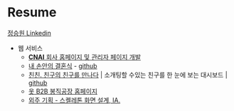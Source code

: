 # Resume
[정승원 Linkedin](https://www.linkedin.com/in/seungwon-jung-ameri/)
- 웹 서비스
    - [**CNAI** 회사 홈페이지 및 관리자 페이지 개발](http://www.cnai.ai)
    - [내 손안의 결혼식](https://pinno12.github.io/youngwon-ad/) - [github](https://github.com/pinno12/youngwon-ad)
    - [친친. 친구의 친구를 만나다](http://chinchin.jaview.net/) | 소개팅할 수있는 친구를 한 눈에 보는 대시보드 | [github](https://github.com/pinno12/chinchin)
    - [옷 B2B 봉직공장 홈페이지](https://comz.glitch.me/)
    - [외주 기획 - 스켈레톤 화면 설계, IA.](https://www.dropbox.com/sh/w9l6pkdlkukmzw6/AABjz_SC_n-ERldVUsDsxyOVa?dl=0)

